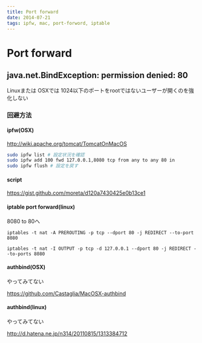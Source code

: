 ```yaml
---
title: Port forward
date: 2014-07-21
tags: ipfw, mac, port-forword, iptable
---
```


Port forward
============



## java.net.BindException: permission denied: 80

Linuxまたは OSXでは 1024以下のポートをrootではないユーザーが開くのを強化しない

### 回避方法

#### ipfw(OSX)

<http://wiki.apache.org/tomcat/TomcatOnMacOS>

```sh
sudo ipfw list # 設定状況を確認
sudo ipfw add 100 fwd 127.0.0.1,8080 tcp from any to any 80 in
sudo ipfw flush # 設定を戻す
```

#### script

<https://gist.github.com/moreta/d120a7430425e0b13ce1>

#### iptable port forward(linux)

8080 to 80へ

`iptables -t nat -A PREROUTING -p tcp --dport 80 -j REDIRECT --to-port 8080`

`iptables -t nat -I OUTPUT -p tcp -d 127.0.0.1 --dport 80 -j REDIRECT --to-ports 8080`



#### authbind(OSX)

やってみてない

<https://github.com/Castaglia/MacOSX-authbind>


#### authbind(linux)

やってみてない

<http://d.hatena.ne.jp/n314/20110815/1313384712>
